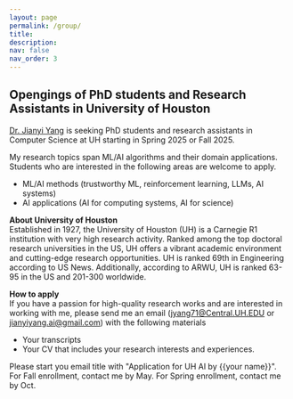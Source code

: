 ```yaml
---
layout: page
permalink: /group/
title: 
description: 
nav: false
nav_order: 3
---
```


## Opengings of PhD students and Research Assistants in University of Houston

[Dr. Jianyi Yang](https://jyang-ai.github.io) is seeking PhD students and research assistants in Computer Science at UH starting in Spring 2025 or Fall 2025.

My research topics span ML/AI algorithms and their domain applications. Students who are interested in the following areas are welcome to apply.
+ ML/AI methods (trustworthy ML, reinforcement learning, LLMs, AI systems)
+ AI applications (AI for computing systems, AI for science)

**About University of Houston**\
Established in 1927, the University of Houston (UH) is a Carnegie R1 institution with very high research activity. Ranked among the top doctoral research universities in the US, UH offers a vibrant academic environment and cutting-edge research opportunities. UH is ranked 69th in Engineering according to US News. Additionally, according to ARWU, UH is ranked 63-95 in the US and 201-300 worldwide. 

**How to apply**\
If you have a passion for high-quality research works and are interested in working with me, please send me an email (jyang71@Central.UH.EDU or jianyiyang.ai@gmail.com) with the following materials
+ Your transcripts
+ Your CV that includes your research interests and experiences.
  
Please start you email title with "Application for UH AI by {{your name}}".
For Fall enrollment, contact me by May. For Spring enrollment, contact me by Oct.


